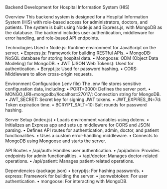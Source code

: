 Backend Development for Hospital Information System (HIS)

Overview 
This backend system is designed for a Hospital Information System (HIS) with role-based access for administrators, doctors, and patients. The system is built using Node.js and Express.js, with MongoDB as the database.
The backend includes user authentication, middleware for error handling, and role-based API endpoints.

Technologies Used 
• Node.js: Runtime environment for JavaScript on the server. 
• Express.js: Framework for building RESTful APIs. 
• MongoDB: NoSQL database for storing hospital data. 
• Mongoose: ODM (Object Data Modeling) for MongoDB. 
• JWT (JSON Web Tokens): Used for authentication. 
• Bcrypt.js: Used for password hashing. 
• CORS: Middleware to allow cross-origin requests.

Environment Configuration (.env file) 
The .env file stores sensitive configuration data, including: 
• PORT=3000: Defines the server port. • MONGO_URI=mongodb://localhost:27017/: Connection string for MongoDB. 
• JWT_SECRET: Secret key for signing JWT tokens. 
• JWT_EXPIRES_IN=7d: Token expiration time. 
• BCRYPT_SALT=10: Salt rounds for password hashing.

Server Setup (index.js) 
• Loads environment variables using dotenv. 
• Initializes an Express app and sets up middleware for CORS and JSON parsing. 
• Defines API routes for authentication, admin, doctor, and patient functionalities. 
• Uses a custom error-handling middleware. 
• Connects to MongoDB using Mongoose and starts the server.

API Routes 
• /api/auth: Handles user authentication. 
• /api/admin: Provides endpoints for admin functionalities. 
• /api/doctor: Manages doctor-related operations. 
• /api/patient: Manages patient-related operations.

Dependencies (package.json)
• bcryptjs: For hashing passwords. 
• express: Framework for building the server.
• jsonwebtoken: For user authentication. 
• mongoose: For interacting with MongoDB.
